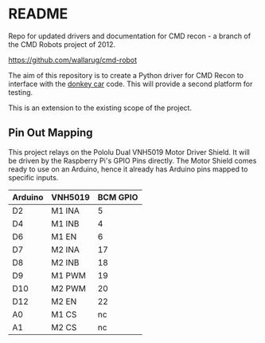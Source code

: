 # README #

Repo for updated drivers and documentation for CMD recon - a branch of the CMD Robots project of 2012.

https://github.com/wallarug/cmd-robot

The aim of this repository is to create a Python driver for CMD Recon to interface with the [donkey car](https://github.com/wroscoe/donkey) code.  This will provide a second platform for testing.  

This is an extension to the existing scope of the project.

## Pin Out Mapping ##

This project relays on the Pololu Dual VNH5019 Motor Driver Shield.  It will be driven by the Raspberry Pi's GPIO Pins directly.  The Motor Shield comes ready to use on an Arduino, hence it already has Arduino pins mapped to specific inputs.

| Arduino | VNH5019 | BCM GPIO |
|---------|---------|----------|
|  D2     | M1 INA  |     5    |
|  D4     | M1 INB  |     4    |
|  D6     | M1 EN   |     6    |
|  D7     | M2 INA  |     17   |
|  D8     | M2 INB  |     18   |
|  D9     | M1 PWM  |     19   |
|  D10    | M2 PWM  |     20   |
|  D12    | M2 EN   |     22   |
|  A0     | M1 CS   |     nc   |
|  A1     | M2 CS   |     nc   |

